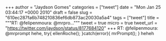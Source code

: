 
+++
author = "Jaydson Gomes"
categories = ["tweet"]
date = "Mon Jan 25 03:44:17 +0000 2010"
draft = false
slug = "610ec287fa6b748210836ef6db873ac20030a5a4"
tags = ["tweet"]
title = """RT: @felipenmoura: @mrpro..."""
tweet = true
micro = true
tweet_url = "https://twitter.com/jaydson/status/8177684120"
+++
RT: @felipenmoura: @mrprompt hehe, try{ ellenRoche(); }catch(error){ mrPrompt(); } heheh
